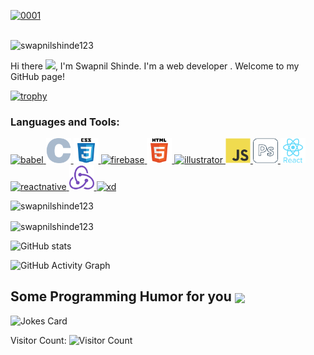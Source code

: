 
<a href="https://ibb.co/3W72nhb"><img src="https://i.ibb.co/0ZcTxJL/0001.jpg" width="1400px" alt="0001" border="0"></a><br /><a target='_blank' href='https://imgbb.com/'></a><br />

<p align="left"> <img src="https://komarev.com/ghpvc/?username=swapnilshinde123&label=Profile%20views&color=129e00&style=plastic" alt="swapnilshinde123" /> </p>
 Hi there <img src="https://raw.githubusercontent.com/MartinHeinz/MartinHeinz/master/wave.gif" width="30px">, I'm Swapnil Shinde. I'm a web developer . Welcome to my GitHub page! <br>


[![trophy](https://github-profile-trophy.vercel.app/?username=swapnilshinde123&theme=onedark)](https://github.com/swapnilshinde123/swapnilshinde123)





<h3 align="left">Languages and Tools:</h3>
<p align="left"> <a href="https://babeljs.io/" target="_blank"> <img src="https://www.vectorlogo.zone/logos/babeljs/babeljs-icon.svg" alt="babel" width="40" height="40"/> </a> <a href="https://www.cprogramming.com/" target="_blank"> <img src="https://raw.githubusercontent.com/devicons/devicon/master/icons/c/c-original.svg" alt="c" width="40" height="40"/> </a> <a href="https://www.w3schools.com/css/" target="_blank"> <img src="https://raw.githubusercontent.com/devicons/devicon/master/icons/css3/css3-original-wordmark.svg" alt="css3" width="40" height="40"/> </a> <a href="https://firebase.google.com/" target="_blank"> <img src="https://www.vectorlogo.zone/logos/firebase/firebase-icon.svg" alt="firebase" width="40" height="40"/> </a> <a href="https://www.w3.org/html/" target="_blank"> <img src="https://raw.githubusercontent.com/devicons/devicon/master/icons/html5/html5-original-wordmark.svg" alt="html5" width="40" height="40"/> </a> <a href="https://www.adobe.com/in/products/illustrator.html" target="_blank"> <img src="https://www.vectorlogo.zone/logos/adobe_illustrator/adobe_illustrator-icon.svg" alt="illustrator" width="40" height="40"/> </a> <a href="https://developer.mozilla.org/en-US/docs/Web/JavaScript" target="_blank"> <img src="https://raw.githubusercontent.com/devicons/devicon/master/icons/javascript/javascript-original.svg" alt="javascript" width="40" height="40"/> </a> <a href="https://www.photoshop.com/en" target="_blank"> <img src="https://raw.githubusercontent.com/devicons/devicon/master/icons/photoshop/photoshop-line.svg" alt="photoshop" width="40" height="40"/> </a> <a href="https://reactjs.org/" target="_blank"> <img src="https://raw.githubusercontent.com/devicons/devicon/master/icons/react/react-original-wordmark.svg" alt="react" width="40" height="40"/> </a> <a href="https://reactnative.dev/" target="_blank"> <img src="https://reactnative.dev/img/header_logo.svg" alt="reactnative" width="40" height="40"/> </a> <a href="https://redux.js.org" target="_blank"> <img src="https://raw.githubusercontent.com/devicons/devicon/master/icons/redux/redux-original.svg" alt="redux" width="40" height="40"/> </a> <a href="https://www.adobe.com/products/xd.html" target="_blank"> <img src="https://cdn.worldvectorlogo.com/logos/adobe-xd.svg" alt="xd" width="40" height="40"/> </a> </p>
<div>
<p align="left"><img align="left" src="https://github-readme-stats.vercel.app/api/top-langs?username=swapnilshinde123&show_icons=true&locale=en&layout=compact&theme=radical" alt="swapnilshinde123" /></p>
  <br>
 


</div>



<p><img align="center" src="https://github-readme-streak-stats.herokuapp.com/?user=swapnilshinde123&theme=radical" alt="swapnilshinde123" /></p>




![GitHub stats](https://github-readme-stats.vercel.app/api?username=swapnilshinde123&show_icons=true&count_private=true&theme=radical)  

![GitHub Activity Graph](https://activity-graph.herokuapp.com/graph?username=swapnilshinde123&bg_color=000000&color=4fff67&line=4fff67&point=ffffff&area=true&hide_border=true)  

<h2> Some Programming Humor for you <img align ='center' src='https://media2.giphy.com/media/UQDSBzfyiBKvgFcSTw/giphy.gif?cid=ecf05e47p3cd513axbek3f56ti3jzizq8hincw20jauyyfyw&rid=giphy.gif' width = '75px'></h2>

![Jokes Card](https://readme-jokes.vercel.app/api?theme=dark)



Visitor Count: ![Visitor Count](https://profile-counter.glitch.me/swapnilshinde123/count.svg)
